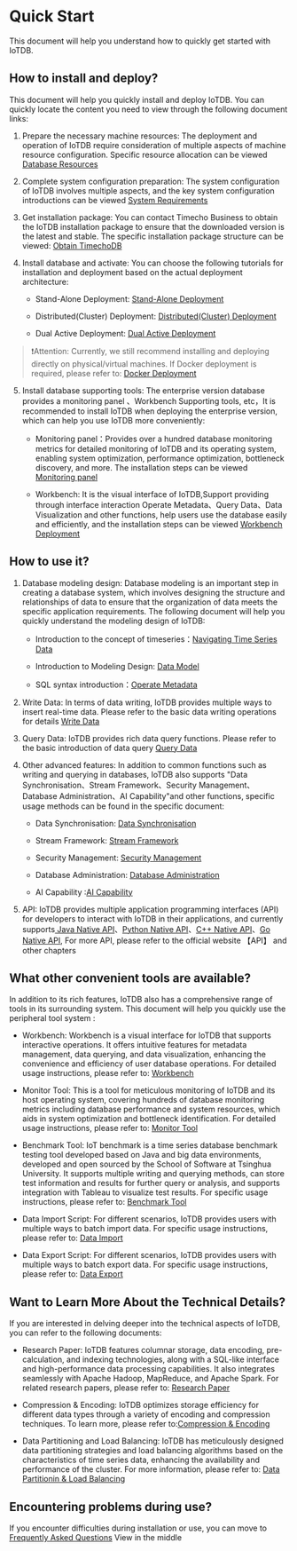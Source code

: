 <!--

    Licensed to the Apache Software Foundation (ASF) under one
    or more contributor license agreements.  See the NOTICE file
    distributed with this work for additional information
    regarding copyright ownership.  The ASF licenses this file
    to you under the Apache License, Version 2.0 (the
    "License"); you may not use this file except in compliance
    with the License.  You may obtain a copy of the License at
    
        http://www.apache.org/licenses/LICENSE-2.0
    
    Unless required by applicable law or agreed to in writing,
    software distributed under the License is distributed on an
    "AS IS" BASIS, WITHOUT WARRANTIES OR CONDITIONS OF ANY
    KIND, either express or implied.  See the License for the
    specific language governing permissions and limitations
    under the License.

-->
# Quick Start

This document will help you understand how to quickly get started with IoTDB.

## How to install and deploy?

This document will help you quickly install and deploy IoTDB. You can quickly locate the content you need to view through the following document links:

1.  Prepare the necessary machine resources: The deployment and operation of IoTDB require consideration of multiple aspects of machine resource configuration. Specific resource allocation can be viewed [Database Resources](../Deployment-and-Maintenance/Database-Resources.md)

2. Complete system configuration preparation: The system configuration of IoTDB involves multiple aspects, and the key system configuration introductions can be viewed [System Requirements](../Deployment-and-Maintenance/Environment-Requirements.md)

3. Get installation package: You can contact Timecho Business to obtain the IoTDB installation package to ensure that the downloaded version is the latest and stable. The specific installation package structure can be viewed: [Obtain TimechoDB](../Deployment-and-Maintenance/IoTDB-Package_timecho.md)

4. Install database and activate: You can choose the following tutorials for installation and deployment based on the actual deployment architecture:

   - Stand-Alone Deployment:  [Stand-Alone Deployment](../Deployment-and-Maintenance/Stand-Alone-Deployment_timecho.md)

   - Distributed(Cluster) Deployment: [Distributed(Cluster) Deployment](../Deployment-and-Maintenance/Cluster-Deployment_timecho.md)

   - Dual Active Deployment: [Dual Active Deployment](../Deployment-and-Maintenance/Dual-Active-Deployment_timecho.md)

> ❗️Attention: Currently, we still recommend installing and deploying directly on physical/virtual machines. If Docker deployment is required, please refer to: [Docker Deployment](../Deployment-and-Maintenance/Docker-Deployment_timecho.md)

5. Install database supporting tools: The enterprise version database provides a monitoring panel 、Workbench Supporting tools, etc，It is recommended to install IoTDB when deploying the enterprise version, which can help you use IoTDB more conveniently:

   - Monitoring panel：Provides over a hundred database monitoring metrics for detailed monitoring of IoTDB and its operating system, enabling system optimization, performance optimization, bottleneck discovery, and more. The installation steps can be viewed [Monitoring panel](../Deployment-and-Maintenance/Monitoring-panel-deployment.md)

   - Workbench: It is the visual interface of IoTDB,Support providing through interface interaction Operate Metadata、Query Data、Data Visualization and other functions, help users use the database easily and efficiently, and the installation steps can be viewed [Workbench Deployment](../Deployment-and-Maintenance/workbench-deployment_timecho.md)

## How to use it?

1. Database modeling design: Database modeling is an important step in creating a database system, which involves designing the structure and relationships of data to ensure that the organization of data meets the specific application requirements. The following document will help you quickly understand the modeling design of IoTDB:

   - Introduction to the concept of timeseries：[Navigating Time Series Data](../Basic-Concept/Navigating_Time_Series_Data.md)

   - Introduction to Modeling Design: [Data Model](../Basic-Concept/Data-Model-and-Terminology.md)

   - SQL syntax introduction：[Operate Metadata](../Basic-Concept/Operate-Metadata_timecho.md)

2. Write Data: In terms of data writing, IoTDB provides multiple ways to insert real-time data. Please refer to the basic data writing operations for details [Write Data](../Basic-Concept/Write-Data)

3. Query Data: IoTDB provides rich data query functions. Please refer to the basic introduction of data query [Query Data](../Basic-Concept/Query-Data.md)

4. Other advanced features: In addition to common functions such as writing and querying in databases, IoTDB also supports "Data Synchronisation、Stream Framework、Security Management、Database Administration、AI Capability"and other functions, specific usage methods can be found in the specific document:

   - Data Synchronisation: [Data Synchronisation](../User-Manual/Data-Sync_timecho.md)

   - Stream Framework: [Stream Framework](../User-Manual/Streaming_timecho.md)

   - Security Management: [Security Management](../User-Manual/White-List_timecho.md)

   - Database Administration: [Database Administration](../User-Manual/Authority-Management.md)

   - AI Capability :[AI Capability](../User-Manual/AINode_timecho.md)

5. API: IoTDB provides multiple application programming interfaces (API) for developers to interact with IoTDB in their applications, and currently supports[ Java Native API](../API/Programming-Java-Native-API.md)、[Python Native API](../API/Programming-Python-Native-API.md)、[C++ Native API](../API/Programming-Cpp-Native-API.md)、[Go Native API](../API/Programming-Go-Native-API.md), For more API, please refer to the official website 【API】 and other chapters

## What other convenient tools are available?

In addition to its rich features, IoTDB also has a comprehensive range of tools in its surrounding system. This document will help you quickly use the peripheral tool system :

   - Workbench: Workbench is a visual interface for IoTDB that supports interactive operations. It offers intuitive features for metadata management, data querying, and data visualization, enhancing the convenience and efficiency of user database operations. For detailed usage instructions, please refer to:   [Workbench](../Deployment-and-Maintenance/workbench-deployment_timecho.md)

   - Monitor Tool: This is a tool for meticulous monitoring of IoTDB and its host operating system, covering hundreds of database monitoring metrics including database performance and system resources, which aids in system optimization and bottleneck identification. For detailed usage instructions, please refer to:  [Monitor Tool](../Deployment-and-Maintenance/Monitoring-panel-deployment.md)

   - Benchmark Tool: IoT benchmark is a time series database benchmark testing tool developed based on Java and big data environments, developed and open sourced by the School of Software at Tsinghua University. It supports multiple writing and querying methods, can store test information and results for further query or analysis, and supports integration with Tableau to visualize test results. For specific usage instructions, please refer to: [Benchmark Tool](../Tools-System/Benchmark.md)

   - Data Import Script: For different scenarios, IoTDB provides users with multiple ways to batch import data. For specific usage instructions, please refer to: [Data Import](../Tools-System/Data-Import-Tool.md)

   - Data Export Script: For different scenarios, IoTDB provides users with multiple ways to batch export data. For specific usage instructions, please refer to: [Data Export](../Tools-System/Data-Export-Tool.md)

## Want to Learn More About the Technical Details?

If you are interested in delving deeper into the technical aspects of IoTDB, you can refer to the following documents:

   - Research Paper: IoTDB features columnar storage, data encoding, pre-calculation, and indexing technologies, along with a SQL-like interface and high-performance data processing capabilities. It also integrates seamlessly with Apache Hadoop, MapReduce, and Apache Spark. For related research papers, please refer to: [Research Paper](../Technical-Insider/Publication.md)

   - Compression & Encoding: IoTDB optimizes storage efficiency for different data types through a variety of encoding and compression techniques. To learn more,  please refer to:[Compression & Encoding](../Technical-Insider/Encoding-and-Compression.md)
 
   - Data Partitioning and Load Balancing:  IoTDB has meticulously designed data partitioning strategies and load balancing algorithms based on the characteristics of time series data, enhancing the availability and performance of the cluster. For more information,  please refer to: [Data Partitionin & Load Balancing](../Technical-Insider/Cluster-data-partitioning.md)


## Encountering problems during use?

If you encounter difficulties during installation or use, you can move to [Frequently Asked Questions](../FAQ/Frequently-asked-questions.md) View in the middle